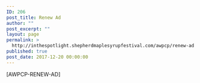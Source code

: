 ```yaml
---
ID: 206
post_title: Renew Ad
author: ""
post_excerpt: ""
layout: page
permalink: >
  http://inthespotlight.shepherdmaplesyrupfestival.com/awpcp/renew-ad
published: true
post_date: 2017-12-20 00:00:00
---
```

[AWPCP-RENEW-AD]